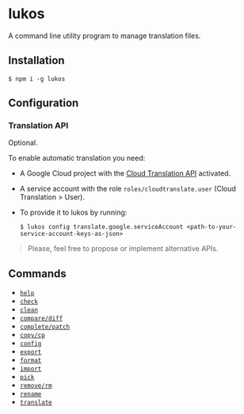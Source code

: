 # lukos

A command line utility program to manage translation files.

## Installation

    $ npm i -g lukos

## Configuration

### Translation API

Optional.

To enable automatic translation you need:

- A Google Cloud project with the [Cloud Translation API](https://console.cloud.google.com/apis/library/translate.googleapis.com) activated.
- A service account with the role `roles/cloudtranslate.user` (Cloud Translation > User).
- To provide it to lukos by running:

      $ lukos config translate.google.serviceAccount <path-to-your-service-account-keys-as-json>

> Please, feel free to propose or implement alternative APIs.

## Commands

- [`help`](docs/help/README.md)
- [`check`](docs/check/README.md)
- [`clean`](docs/clean/README.md)
- [`compare/diff`](docs/compare/README.md)
- [`complete/patch`](docs/complete/README.md)
- [`copy/cp`](docs/copy/README.md)
- [`config`](docs/config/README.md)
- [`export`](docs/export/README.md)
- [`format`](docs/format/README.md)
- [`import`](docs/import/README.md)
- [`pick`](docs/pick/README.md)
- [`remove/rm`](docs/remove/README.md)
- [`rename`](docs/rename/README.md)
- [`translate`](docs/translate/README.md)
